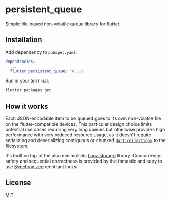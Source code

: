 # persistent_queue

Simple file-based non-volatile queue library for flutter.


## Installation

Add dependency to `pubspec.yaml`:

```yaml
dependencies:
  ...
  flutter_persistent_queue: ^0.1.0
```

Run in your terminal:

```sh
flutter packages get
```
<!--
## Example

```dart

```
-->

## How it works

Each JSON-encodable item to be queued goes to its own non-volatile file on the
flutter-compatible devices. This particular design choice limits potential use
cases requiring very long queues but otherwise provides high performance with
very reduced resource usage, as it doesn't require serializing and deserializing
contiguous or chunked [`dart:collections`](
https://pub.dartlang.org/documentation/collection/latest/) to the filesystem.

It's built on top of the also minimalistic [Localstorage](
https://github.com/lesnitsky/flutter_localstorage) library. Concurrency-safety
and sequential correctness is provided by the fantastic and easy to use
[Synchronized](https://github.com/tekartik/synchronized.dart) reentrant locks.


## License

MIT
